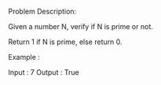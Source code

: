 Problem Description:

Given a number N, verify if N is prime or not.

Return 1 if N is prime, else return 0.

Example :

Input : 7
Output : True

